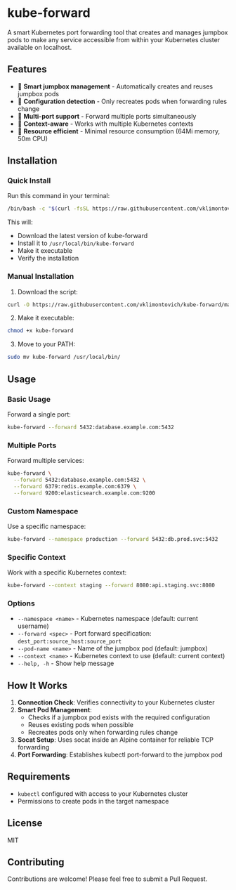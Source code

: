 # kube-forward

A smart Kubernetes port forwarding tool that creates and manages jumpbox pods to make any service accessible from within your Kubernetes cluster available on localhost.

## Features

- 🚀 **Smart jumpbox management** - Automatically creates and reuses jumpbox pods
- 🔄 **Configuration detection** - Only recreates pods when forwarding rules change
- 🔗 **Multi-port support** - Forward multiple ports simultaneously
- 🎯 **Context-aware** - Works with multiple Kubernetes contexts
- 💾 **Resource efficient** - Minimal resource consumption (64Mi memory, 50m CPU)

## Installation

### Quick Install

Run this command in your terminal:

```bash
/bin/bash -c "$(curl -fsSL https://raw.githubusercontent.com/vklimontovich/kube-forward/main/install.sh)"
```

This will:
- Download the latest version of kube-forward
- Install it to `/usr/local/bin/kube-forward`
- Make it executable
- Verify the installation

### Manual Installation

1. Download the script:
```bash
curl -O https://raw.githubusercontent.com/vklimontovich/kube-forward/main/kube-forward
```

2. Make it executable:
```bash
chmod +x kube-forward
```

3. Move to your PATH:
```bash
sudo mv kube-forward /usr/local/bin/
```

## Usage

### Basic Usage

Forward a single port:
```bash
kube-forward --forward 5432:database.example.com:5432
```

### Multiple Ports

Forward multiple services:
```bash
kube-forward \
  --forward 5432:database.example.com:5432 \
  --forward 6379:redis.example.com:6379 \
  --forward 9200:elasticsearch.example.com:9200
```

### Custom Namespace

Use a specific namespace:
```bash
kube-forward --namespace production --forward 5432:db.prod.svc:5432
```

### Specific Context

Work with a specific Kubernetes context:
```bash
kube-forward --context staging --forward 8080:api.staging.svc:8080
```

### Options

- `--namespace <name>` - Kubernetes namespace (default: current username)
- `--forward <spec>` - Port forward specification: `dest_port:source_host:source_port`
- `--pod-name <name>` - Name of the jumpbox pod (default: jumpbox)
- `--context <name>` - Kubernetes context to use (default: current context)
- `--help, -h` - Show help message

## How It Works

1. **Connection Check**: Verifies connectivity to your Kubernetes cluster
2. **Smart Pod Management**: 
   - Checks if a jumpbox pod exists with the required configuration
   - Reuses existing pods when possible
   - Recreates pods only when forwarding rules change
3. **Socat Setup**: Uses socat inside an Alpine container for reliable TCP forwarding
4. **Port Forwarding**: Establishes kubectl port-forward to the jumpbox pod

## Requirements

- `kubectl` configured with access to your Kubernetes cluster
- Permissions to create pods in the target namespace

## License

MIT

## Contributing

Contributions are welcome! Please feel free to submit a Pull Request.